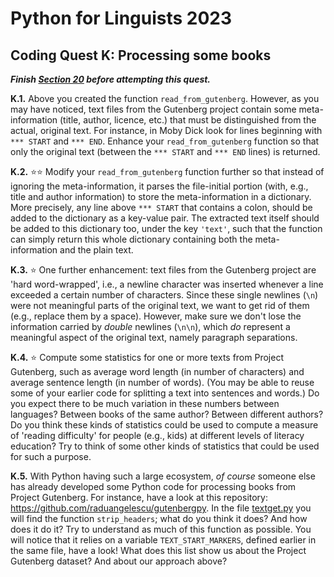 # Python for Linguists 2023

## Coding Quest K: Processing some books

**_Finish [Section 20](../exercises/20_reading_and_writing_files.md) before attempting this quest._**


**K.1.** Above you created the function `read_from_gutenberg`. However, as you may have noticed, text files from the Gutenberg project contain some meta-information (title, author, licence, etc.) that must be distinguished from the actual, original text. For instance, in Moby Dick look for lines beginning with `*** START` and `*** END`. Enhance your `read_from_gutenberg` function so that only the original text (between the `*** START` and `*** END` lines) is returned.

**K.2.** ⭐⭐ Modify your `read_from_gutenberg` function further so that instead of ignoring the meta-information, it parses the file-initial portion (with, e.g., title and author information) to store the meta-information in a dictionary. More precisely, any line above `*** START` that contains a colon, should be added to the dictionary as a key-value pair. The extracted text itself should be added to this dictionary too, under the key `'text'`, such that the function can simply return this whole dictionary containing both the meta-information and the plain text.

**K.3.** ⭐ One further enhancement: text files from the Gutenberg project are 'hard word-wrapped', i.e., a newline character was inserted whenever a line exceeded a certain number of characters. Since these single newlines (`\n`) were not meaningful parts of the original text, we want to get rid of them (e.g., replace them by a space). However, make sure we don't lose the information carried by _double_ newlines (`\n\n`), which _do_ represent a meaningful aspect of the original text, namely paragraph separations.

**K.4.** ⭐ Compute some statistics for one or more texts from Project Gutenberg, such as average word length (in number of characters) and average sentence length (in number of words). (You may be able to reuse some of your earlier code for splitting a text into sentences and words.) Do you expect there to be much variation in these numbers between languages? Between books of the same author? Between different authors? Do you think these kinds of statistics could be used to compute a measure of 'reading difficulty' for people (e.g., kids) at different levels of literacy education? Try to think of some other kinds of statistics that could be used for such a purpose.

**K.5.** With Python having such a large ecosystem, _of course_ someone else has already developed some Python code for processing books from Project Gutenberg. For instance, have a look at this repository: https://github.com/raduangelescu/gutenbergpy. In the file [textget.py](https://github.com/raduangelescu/gutenbergpy/blob/master/gutenbergpy/textget.py) you will find the function `strip_headers`; what do you think it does? And how does it do it? Try to understand as much of this function as possible. You will notice that it relies on a variable `TEXT_START_MARKERS`, defined earlier in the same file, have a look! What does this list show us about the Project Gutenberg dataset? And about our approach above?


